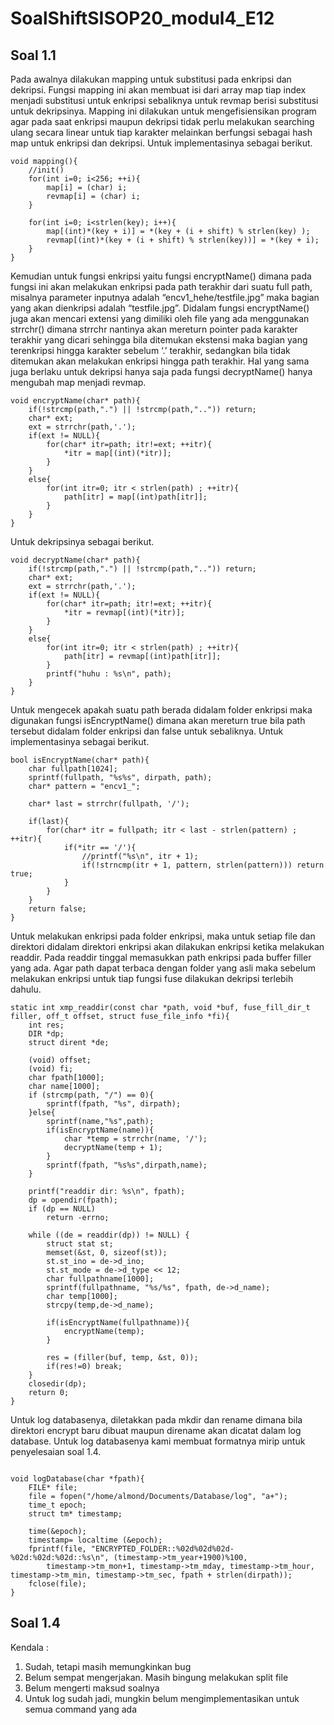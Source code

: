# SoalShiftSISOP20_modul4_E12

## Soal 1.1
Pada awalnya dilakukan mapping untuk substitusi pada enkripsi dan dekripsi. Fungsi mapping ini akan membuat isi dari array map tiap index menjadi substitusi untuk enkripsi sebaliknya untuk revmap berisi substitusi untuk dekripsinya. Mapping ini dilakukan untuk mengefisiensikan program agar pada saat enkripsi maupun dekripsi tidak perlu melakukan searching ulang secara linear untuk tiap karakter melainkan berfungsi sebagai hash map untuk enkripsi dan dekripsi. Untuk implementasinya sebagai berikut.
```
void mapping(){
    //init()
    for(int i=0; i<256; ++i){
        map[i] = (char) i;
        revmap[i] = (char) i;
    }

    for(int i=0; i<strlen(key); i++){
        map[(int)*(key + i)] = *(key + (i + shift) % strlen(key) );
        revmap[(int)*(key + (i + shift) % strlen(key))] = *(key + i);
    }
}
```
Kemudian untuk fungsi enkripsi yaitu fungsi encryptName() dimana pada fungsi ini akan melakukan enkripsi pada path terakhir dari suatu full path, misalnya parameter inputnya adalah “encv1_hehe/testfile.jpg” maka bagian yang akan dienkripsi adalah “testfile.jpg”. Didalam fungsi encryptName() juga akan mencari extensi yang dimiliki oleh file yang ada menggunakan strrchr() dimana strrchr nantinya akan mereturn pointer pada karakter terakhir yang dicari sehingga bila ditemukan ekstensi maka bagian yang terenkripsi hingga karakter sebelum ‘.’ terakhir, sedangkan bila tidak ditemukan akan melakukan enkripsi hingga path terakhir. Hal yang sama juga berlaku untuk dekripsi hanya saja pada fungsi decryptName() hanya mengubah map menjadi revmap.
```
void encryptName(char* path){
    if(!strcmp(path,".") || !strcmp(path,"..")) return;
    char* ext;
    ext = strrchr(path,'.');
    if(ext != NULL){
        for(char* itr=path; itr!=ext; ++itr){
            *itr = map[(int)(*itr)];
        }
    }
    else{
        for(int itr=0; itr < strlen(path) ; ++itr){
            path[itr] = map[(int)path[itr]];
        }
    }
}
```
Untuk dekripsinya sebagai berikut.
```
void decryptName(char* path){
    if(!strcmp(path,".") || !strcmp(path,"..")) return;
    char* ext;
    ext = strrchr(path,'.');
    if(ext != NULL){
        for(char* itr=path; itr!=ext; ++itr){
            *itr = revmap[(int)(*itr)];
        }
    }
    else{
        for(int itr=0; itr < strlen(path) ; ++itr){
            path[itr] = revmap[(int)path[itr]];
        }
        printf("huhu : %s\n", path);
    }
}
```
Untuk mengecek apakah suatu path berada didalam folder enkripsi maka digunakan fungsi isEncryptName() dimana akan mereturn true bila path tersebut didalam folder enkripsi dan false untuk sebaliknya. Untuk implementasinya sebagai berikut.
```
bool isEncryptName(char* path){
    char fullpath[1024];
    sprintf(fullpath, "%s%s", dirpath, path);
    char* pattern = "encv1_";
    
    char* last = strrchr(fullpath, '/');

    if(last){
        for(char* itr = fullpath; itr < last - strlen(pattern) ; ++itr){
            if(*itr == '/'){
                //printf("%s\n", itr + 1);
                if(!strncmp(itr + 1, pattern, strlen(pattern))) return true;
            }
        }
    }
    return false;
}
```
Untuk melakukan enkripsi pada folder enkripsi, maka untuk setiap file dan direktori didalam direktori enkripsi akan dilakukan enkripsi ketika melakukan readdir. Pada readdir tinggal memasukkan path enkripsi pada buffer filler yang ada. Agar path dapat terbaca dengan folder yang asli maka sebelum melakukan enkripsi untuk tiap fungsi fuse dilakukan dekripsi terlebih dahulu.
```
static int xmp_readdir(const char *path, void *buf, fuse_fill_dir_t filler, off_t offset, struct fuse_file_info *fi){
    int res;
    DIR *dp;
    struct dirent *de;

    (void) offset;
    (void) fi;
    char fpath[1000];
    char name[1000];
    if (strcmp(path, "/") == 0){
        sprintf(fpath, "%s", dirpath);
    }else{
        sprintf(name,"%s",path);
        if(isEncryptName(name)){
            char *temp = strrchr(name, '/');
            decryptName(temp + 1);
        }
        sprintf(fpath, "%s%s",dirpath,name);
    }

    printf("readdir dir: %s\n", fpath);
    dp = opendir(fpath);
    if (dp == NULL)
        return -errno;

    while ((de = readdir(dp)) != NULL) {
        struct stat st;
        memset(&st, 0, sizeof(st));
        st.st_ino = de->d_ino;
        st.st_mode = de->d_type << 12;
        char fullpathname[1000];
        sprintf(fullpathname, "%s/%s", fpath, de->d_name);
        char temp[1000];
        strcpy(temp,de->d_name);

        if(isEncryptName(fullpathname)){
            encryptName(temp);
        }

        res = (filler(buf, temp, &st, 0));
        if(res!=0) break;
    }
    closedir(dp);
    return 0;
}
```
Untuk log databasenya, diletakkan pada mkdir dan rename dimana bila direktori encrypt baru dibuat  maupun direname akan dicatat dalam log database. Untuk log databasenya kami membuat formatnya mirip untuk penyelesaian soal 1.4.
```

void logDatabase(char *fpath){
    FILE* file;
    file = fopen("/home/almond/Documents/Database/log", "a+");
    time_t epoch;
    struct tm* timestamp;

    time(&epoch);
    timestamp= localtime (&epoch);
    fprintf(file, "ENCRYPTED_FOLDER::%02d%02d%02d-%02d:%02d:%02d::%s\n", (timestamp->tm_year+1900)%100, 
        timestamp->tm_mon+1, timestamp->tm_mday, timestamp->tm_hour, timestamp->tm_min, timestamp->tm_sec, fpath + strlen(dirpath));
    fclose(file);
}

```

## Soal 1.4


Kendala :
1. Sudah, tetapi masih memungkinkan bug
2. Belum sempat mengerjakan. Masih bingung melakukan split file
3. Belum mengerti maksud soalnya
4. Untuk log sudah jadi, mungkin belum mengimplementasikan untuk semua command yang ada
